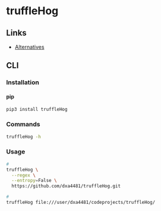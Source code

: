# truffleHog

## Links

- [Alternatives](/alternatives.md#code-secrets)

## CLI

### Installation

#### pip

```sh
pip3 install truffleHog
```

### Commands

```sh
truffleHog -h
```

### Usage

```sh
#
truffleHog \
  --regex \
  --entropy=False \
  https://github.com/dxa4481/truffleHog.git

#
truffleHog file:///user/dxa4481/codeprojects/truffleHog/
```
